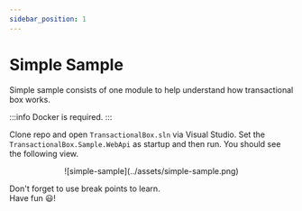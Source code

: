 ```yaml
---
sidebar_position: 1
---
```


# Simple Sample
Simple sample consists of one module to help understand how transactional box works.

:::info
 Docker is required.
:::

Clone repo and open `TransactionalBox.sln` via Visual Studio. Set the `TransactionalBox.Sample.WebApi` as startup and then run. You should see the following view.

<div align="center">
![simple-sample](../assets/simple-sample.png)
</div>

Don't forget to use break points to learn.   
Have fun :smiley:!